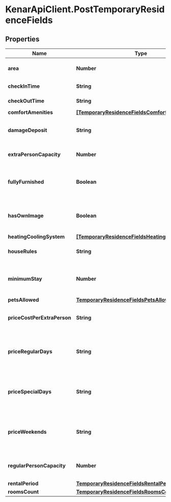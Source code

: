 # KenarApiClient.PostTemporaryResidenceFields

## Properties

Name | Type | Description | Notes
------------ | ------------- | ------------- | -------------
**area** | **Number** | متراژ اقامتگاه به متر مربع | [optional] 
**checkInTime** | **String** | Check-in time | [optional] 
**checkOutTime** | **String** | Check-out time | [optional] 
**comfortAmenities** | [**[TemporaryResidenceFieldsComfortAmenity]**](TemporaryResidenceFieldsComfortAmenity.md) |  | [optional] 
**damageDeposit** | **String** | Damage deposit amount in Toman | [optional] 
**extraPersonCapacity** | **Number** | تعداد افراد اضافه مجاز در اقامتگاه | [optional] 
**fullyFurnished** | **Boolean** | Whether the residence is fully furnished | [optional] 
**hasOwnImage** | **Boolean** | تصاویر مربوط به خود ملک بوده و تزئینی نیستند. | [optional] 
**heatingCoolingSystem** | [**[TemporaryResidenceFieldsHeatingCoolingSystem]**](TemporaryResidenceFieldsHeatingCoolingSystem.md) |  | [optional] 
**houseRules** | **String** | House rules and regulations | [optional] 
**minimumStay** | **Number** | Minimum number of days required for stay | [optional] 
**petsAllowed** | [**TemporaryResidenceFieldsPetsAllowed**](TemporaryResidenceFieldsPetsAllowed.md) |  | [optional] 
**priceCostPerExtraPerson** | **String** | هزینه هر نفر اضافه به ازای هر شب به تومان | [optional] 
**priceRegularDays** | **String** | قیمت اقامتگاه در روزهای عادی (شنبه تا سه‌شنبه) به تومان | [optional] 
**priceSpecialDays** | **String** | قیمت اقامتگاه در روزهای خاص (تعطیلات و مناسبت‌ها) به تومان | [optional] 
**priceWeekends** | **String** | قیمت اقامتگاه در آخر هفته (چهارشنبه تا جمعه) به تومان | [optional] 
**regularPersonCapacity** | **Number** | ظرفیت استاندارد افراد در اقامتگاه | [optional] 
**rentalPeriod** | [**TemporaryResidenceFieldsRentalPeriod**](TemporaryResidenceFieldsRentalPeriod.md) |  | [optional] 
**roomsCount** | [**TemporaryResidenceFieldsRoomsCount**](TemporaryResidenceFieldsRoomsCount.md) |  | [optional] 


